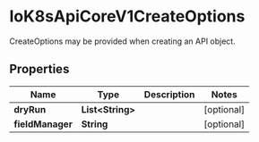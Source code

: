 

# IoK8sApiCoreV1CreateOptions

CreateOptions may be provided when creating an API object.
## Properties

Name | Type | Description | Notes
------------ | ------------- | ------------- | -------------
**dryRun** | **List&lt;String&gt;** |  |  [optional]
**fieldManager** | **String** |  |  [optional]



